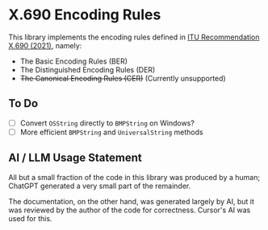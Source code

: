 # X.690 Encoding Rules

This library implements the encoding rules defined in
[ITU Recommendation X.690 (2021)](https://www.itu.int/rec/T-REC-X.690/en),
namely:

- The Basic Encoding Rules (BER)
- The Distinguished Encoding Rules (DER)
- ~~The Canonical Encoding Rules (CER)~~ (Currently unsupported)

## To Do

- [ ] Convert `OSString` directly to `BMPString` on Windows?
- [ ] More efficient `BMPString` and `UniversalString` methods

## AI / LLM Usage Statement

All but a small fraction of the code in this library was produced by a human;
ChatGPT generated a very small part of the remainder.

The documentation, on the other hand, was generated largely by AI, but it was
reviewed by the author of the code for correctness. Cursor's AI was used for
this.
